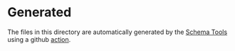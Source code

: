 # Generated

The files in this directory are automatically generated by the [Schema Tools](../../generator/README.md) using 
a github [action](../../.github/workflows/generate-schema.yml).


